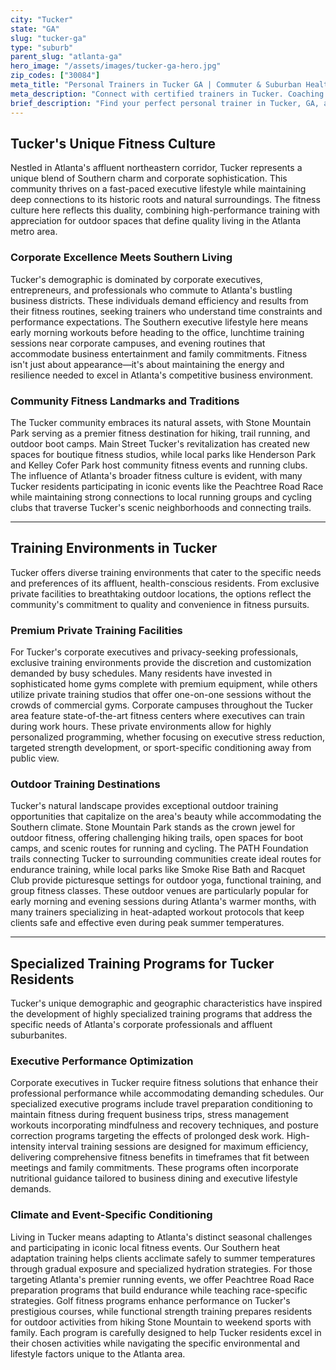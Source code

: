 ```yaml
---
city: "Tucker"
state: "GA"
slug: "tucker-ga"
type: "suburb"
parent_slug: "atlanta-ga"
hero_image: "/assets/images/tucker-ga-hero.jpg"
zip_codes: ["30084"]
meta_title: "Personal Trainers in Tucker GA | Commuter & Suburban Health"
meta_description: "Connect with certified trainers in Tucker. Coaching focused on accessible commercial gyms, commuter flexibility, and effective home routines."
brief_description: "Find your perfect personal trainer in Tucker, GA, and achieve your fitness goals with expert guidance tailored to Atlanta's demanding corporate lifestyle. Our elite matching service connects busy executives and affluent professionals with certified trainers who specialize in high-intensity interval training, executive stress management workouts, and Southern heat adaptation programs. Whether you prefer private sessions at your home gym, corporate campus facilities, or outdoor workouts at Stone Mountain Park, we'll match you with the ideal trainer for your schedule, goals, and preferred training environment. Transform your fitness journey with personalized coaching designed for Atlanta's fast-paced professionals."
---
```

## Tucker's Unique Fitness Culture

Nestled in Atlanta's affluent northeastern corridor, Tucker represents a unique blend of Southern charm and corporate sophistication. This community thrives on a fast-paced executive lifestyle while maintaining deep connections to its historic roots and natural surroundings. The fitness culture here reflects this duality, combining high-performance training with appreciation for outdoor spaces that define quality living in the Atlanta metro area.

### Corporate Excellence Meets Southern Living

Tucker's demographic is dominated by corporate executives, entrepreneurs, and professionals who commute to Atlanta's bustling business districts. These individuals demand efficiency and results from their fitness routines, seeking trainers who understand time constraints and performance expectations. The Southern executive lifestyle here means early morning workouts before heading to the office, lunchtime training sessions near corporate campuses, and evening routines that accommodate business entertainment and family commitments. Fitness isn't just about appearance—it's about maintaining the energy and resilience needed to excel in Atlanta's competitive business environment.

### Community Fitness Landmarks and Traditions

The Tucker community embraces its natural assets, with Stone Mountain Park serving as a premier fitness destination for hiking, trail running, and outdoor boot camps. Main Street Tucker's revitalization has created new spaces for boutique fitness studios, while local parks like Henderson Park and Kelley Cofer Park host community fitness events and running clubs. The influence of Atlanta's broader fitness culture is evident, with many Tucker residents participating in iconic events like the Peachtree Road Race while maintaining strong connections to local running groups and cycling clubs that traverse Tucker's scenic neighborhoods and connecting trails.

---

## Training Environments in Tucker

Tucker offers diverse training environments that cater to the specific needs and preferences of its affluent, health-conscious residents. From exclusive private facilities to breathtaking outdoor locations, the options reflect the community's commitment to quality and convenience in fitness pursuits.

### Premium Private Training Facilities

For Tucker's corporate executives and privacy-seeking professionals, exclusive training environments provide the discretion and customization demanded by busy schedules. Many residents have invested in sophisticated home gyms complete with premium equipment, while others utilize private training studios that offer one-on-one sessions without the crowds of commercial gyms. Corporate campuses throughout the Tucker area feature state-of-the-art fitness centers where executives can train during work hours. These private environments allow for highly personalized programming, whether focusing on executive stress reduction, targeted strength development, or sport-specific conditioning away from public view.

### Outdoor Training Destinations

Tucker's natural landscape provides exceptional outdoor training opportunities that capitalize on the area's beauty while accommodating the Southern climate. Stone Mountain Park stands as the crown jewel for outdoor fitness, offering challenging hiking trails, open spaces for boot camps, and scenic routes for running and cycling. The PATH Foundation trails connecting Tucker to surrounding communities create ideal routes for endurance training, while local parks like Smoke Rise Bath and Racquet Club provide picturesque settings for outdoor yoga, functional training, and group fitness classes. These outdoor venues are particularly popular for early morning and evening sessions during Atlanta's warmer months, with many trainers specializing in heat-adapted workout protocols that keep clients safe and effective even during peak summer temperatures.

---

## Specialized Training Programs for Tucker Residents

Tucker's unique demographic and geographic characteristics have inspired the development of highly specialized training programs that address the specific needs of Atlanta's corporate professionals and affluent suburbanites.

### Executive Performance Optimization

Corporate executives in Tucker require fitness solutions that enhance their professional performance while accommodating demanding schedules. Our specialized executive programs include travel preparation conditioning to maintain fitness during frequent business trips, stress management workouts incorporating mindfulness and recovery techniques, and posture correction programs targeting the effects of prolonged desk work. High-intensity interval training sessions are designed for maximum efficiency, delivering comprehensive fitness benefits in timeframes that fit between meetings and family commitments. These programs often incorporate nutritional guidance tailored to business dining and executive lifestyle demands.

### Climate and Event-Specific Conditioning

Living in Tucker means adapting to Atlanta's distinct seasonal challenges and participating in iconic local fitness events. Our Southern heat adaptation training helps clients acclimate safely to summer temperatures through gradual exposure and specialized hydration strategies. For those targeting Atlanta's premier running events, we offer Peachtree Road Race preparation programs that build endurance while teaching race-specific strategies. Golf fitness programs enhance performance on Tucker's prestigious courses, while functional strength training prepares residents for outdoor activities from hiking Stone Mountain to weekend sports with family. Each program is carefully designed to help Tucker residents excel in their chosen activities while navigating the specific environmental and lifestyle factors unique to the Atlanta area.
